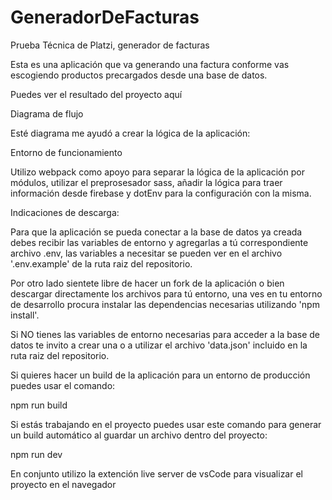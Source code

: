 # GeneradorDeFacturas
Prueba Técnica de Platzi, generador de facturas

Esta es una aplicación que va generando una factura conforme vas escogiendo productos precargados desde una base de datos.

Puedes ver el resultado del proyecto aquí

Diagrama de flujo

Esté diagrama me ayudó a crear la lógica de la aplicación:


Entorno de funcionamiento

Utilizo webpack como apoyo para separar la lógica de la aplicación por módulos, utilizar el preprosesador sass, añadir la lógica para traer información desde firebase y dotEnv para la configuración con la misma.


Indicaciones de descarga: 

Para que la aplicación se pueda conectar a la base de datos ya creada debes recibir las variables de entorno y agregarlas a tú correspondiente archivo .env, las variables a necesitar se pueden ver en el archivo '.env.example' de la ruta raiz del repositorio.

Por otro lado sientete libre de hacer un fork de la aplicación o bien descargar directamente los archivos para tú entorno, una ves en tu entorno de desarrollo procura instalar las dependencias necesarias utilizando 'npm install'.

Si NO tienes las variables de entorno necesarias para acceder a la base de datos te invito a crear una o a utilizar el archivo 'data.json' incluido en la ruta raiz del repositorio.


Si quieres hacer un build de la aplicación para un entorno de producción puedes usar el comando:

npm run build

Si estás trabajando en el proyecto puedes usar este comando para generar un build automático al guardar un archivo dentro del proyecto:

npm run dev

En conjunto utilizo la extención live server de vsCode para visualizar el proyecto en el navegador




